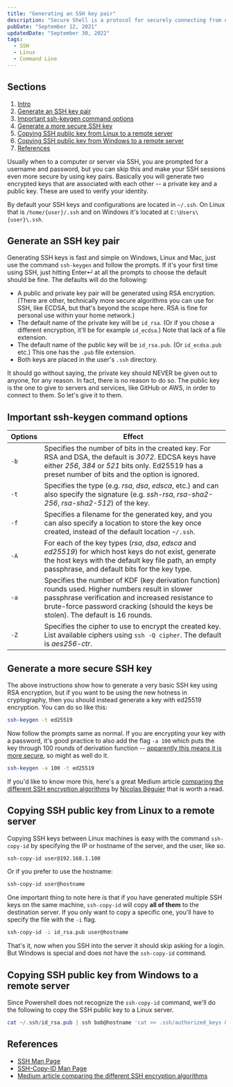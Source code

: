 ```yaml
---
title: "Generating an SSH key pair"
description: "Secure Shell is a protocol for securely connecting from one computer to another. As a web developer, you will probably end up using SSH a lot, and even if you don't it's a handy skill to have. Here's a quick guide on how to generate SSH keys and copy them to other machines."
pubDate: "September 12, 2021"
updatedDate: "September 30, 2022"
tags:
  - SSH
  - Linux
  - Command Line
---
```


## Sections

1. [Intro](#intro)
2. [Generate an SSH key pair](#keygen)
3. [Important ssh-keygen command options](#options)
4. [Generate a more secure SSH key](#secure)
5. [Copying SSH public key from Linux to a remote server](#linux-copy)
6. [Copying SSH public key from Windows to a remote server](#win-copy)
7. [References](#ref)

<div id='intro'/>

Usually when to a computer or server via SSH, you are prompted for a username and password, but you can skip this and make your SSH sessions even more secure by using key pairs. Basically you will generate two encrypted keys that are associated with each other -- a private key and a public key. These are used to verify your identity.

By default your SSH keys and configurations are located in `~/.ssh`. On Linux that is `/home/{user}/.ssh` and on Windows it's located at `C:\Users\{user}\.ssh`.

<div id='keygen'/>

## Generate an SSH key pair

Generating SSH keys is fast and simple on Windows, Linux and Mac, just use the command `ssh-keygen` and follow the prompts. If it's your first time using SSH, just hitting Enter↵ at all the prompts to choose the default should be fine. The defaults will do the following:

- A public and private key pair will be generated using RSA encryption. (There are other, technically more secure algorithms you can use for SSH, like ECDSA, but that's beyond the scope here. RSA is fine for personal use within your home network.)
- The default name of the private key will be `id_rsa`. (Or if you chose a different encryption, it'll be for example `id_ecdsa`.) Note that lack of a file extension.
- The default name of the public key will be `id_rsa.pub`. (Or `id_ecdsa.pub` etc.) This one has the `.pub` file extension.
- Both keys are placed in the user's `.ssh` directory.

It should go without saying, the private key should NEVER be given out to anyone, for any reason. In fact, there is no reason to do so. The public key is the one to give to servers and services, like GitHub or AWS, in order to connect to them. So let's give it to them.

<div id='options'/>

## Important ssh-keygen command options

| Options | Effect                                                                                                                                                                                                                                       |
| ------- | -------------------------------------------------------------------------------------------------------------------------------------------------------------------------------------------------------------------------------------------- |
| `-b`    | Specifies the number of bits in the created key. For RSA and DSA, the default is <em>3072</em>. EDCSA keys have either <em>256</em>, <em>384</em> or <em>521</em> bits only. Ed25519 has a preset number of bits and the option is ignored.  |
| `-t`    | Specifies the type (e.g. <em>rsa</em>, <em>dsa</em>, <em>edsca</em>, etc.) and can also specify the signature (e.g. <em>ssh-rsa</em>, <em>rsa-sha2-256</em>, <em>rsa-sha2-512</em>) of the key.                                              |
| `-f`    | Specifies a filename for the generated key, and you can also specify a location to store the key once created, instead of the default location `~/.ssh`.                                                                                     |
| `-A`    | For each of the key types (<em>rsa</em>, <em>dsa</em>, <em>edsca</em> and <em>ed25519</em>) for which host keys do not exist, generate the host keys with the default key file path, an empty passphrase, and default bits for the key type. |
| `-a`    | Specifies the number of KDF (key derivation function) rounds used. Higher numbers result in slower passphrase verification and increased resistance to brute-force password cracking (should the keys be stolen). The default is 16 rounds.  |
| `-Z`    | Specifies the cipher to use to encrypt the created key. List available ciphers using `ssh -Q cipher`. The default is <em>aes256-ctr</em>.                                                                                                    |

<div id='secure'/>

## Generate a more secure SSH key

The above instructions show how to generate a very basic SSH key using RSA encryption, but if you want to be using the new hotness in cryptography, then you should instead generate a key with ed25519 encryption. You can do so like this:

```bash
ssh-keygen -t ed25519
```

Now follow the prompts same as normal. If you are encrypting your key with a password, it's good practice to also add the flag `-a 100` which puts the key through 100 rounds of derivation function -- <a href="https://www.reddit.com/r/linuxquestions/comments/axu8te/how_many_a_repetitions_in_ed25519_are_insecure/ehwl3dz/)" target="_blank">apparently this means it is more secure</a>, so might as well do it.

```bash
ssh-keygen -a 100 -t ed25519
```

If you'd like to know more this, here's a great Medium article <a href="https://nbeguier.medium.com/a-real-world-comparison-of-the-ssh-key-algorithms-b26b0b31bfd9" target="_blank">comparing the different SSH encryption algorithms</a> by <a href="https://beguier.eu/nicolas" target="_blank">Nicolas Béguier</a> that is worth a read.

<div id='linux-copy'/>

## Copying SSH public key from Linux to a remote server

Copying SSH keys between Linux machines is easy with the command `ssh-copy-id` by specifying the IP or hostname of the server, and the user, like so.

```bash
ssh-copy-id user@192.168.1.100
```

Or if you prefer to use the hostname:

```bash
ssh-copy-id user@hostname
```

One important thing to note here is that if you have generated multiple SSH keys on the same machine, `ssh-copy-id` will copy **all of them** to the destination server. If you only want to copy a specific one, you'll have to specify the file with the `-i` flag.

```bash
ssh-copy-id -i id_rsa.pub user@hostname
```

That's it, now when you SSH into the server it should skip asking for a login. But Windows is special and does not have the `ssh-copy-id` command.

<div id='win-copy'/>

## Copying SSH public key from Windows to a remote server

Since Powershell does not recognize the `ssh-copy-id` command, we'll do the following to copy the SSH public key to a Linux server.

```powershell
cat ~/.ssh/id_rsa.pub | ssh bob@hostname 'cat >> .ssh/authorized_keys && echo "Key copied"'
```

<div id='ref'/>

## References

- <a href="https://linux.die.net/man/1/ssh" target="_blank">SSH Man Page</a>
- <a href="https://linux.die.net/man/1/ssh-copy-id" target="_blank">SSH-Copy-ID Man Page</a>
- <a href="https://nbeguier.medium.com/a-real-world-comparison-of-the-ssh-key-algorithms-b26b0b31bfd9" target="_blank" rel="noopener noreferrer">Medium article comparing the different SSH encryption algorithms</a>

